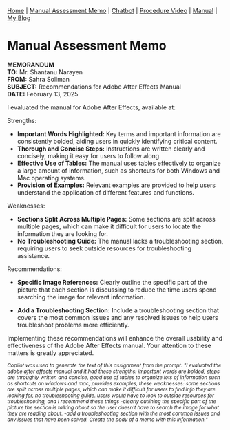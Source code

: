 [Home](index.md) | [Manual Assessment Memo](manual_assessment_memo.md) | [Chatbot](chatbot.md) | [Procedure Video](procedure_video.md) | [Manual](manual.md) | [My Blog](reflective_blogs.md) 

# Manual Assessment Memo

**MEMORANDUM**  
**TO:** Mr. Shantanu Narayen  
**FROM:** Sahra Soliman  
**SUBJECT:** Recommendations for Adobe After Effects Manual  
**DATE:** February 13, 2025  

I evaluated the manual for Adobe After Effects, available at:  

Strengths:  
- **Important Words Highlighted:** Key terms and important information are consistently bolded, aiding users in quickly identifying critical content.
- **Thorough and Concise Steps:** Instructions are written clearly and concisely, making it easy for users to follow along.
- **Effective Use of Tables:** The manual uses tables effectively to organize a large amount of information, such as shortcuts for both Windows and Mac operating systems.
- **Provision of Examples:** Relevant examples are provided to help users understand the application of different features and functions.

Weaknesses:   
- **Sections Split Across Multiple Pages:** Some sections are split across multiple pages, which can make it difficult for users to locate the information they are looking for.
- **No Troubleshooting Guide:** The manual lacks a troubleshooting section, requiring users to seek outside resources for troubleshooting assistance.

Recommendations:  
- **Specific Image References:** Clearly outline the specific part of the picture that each section is discussing to reduce the time users spend searching the image for relevant information.

- **Add a Troubleshooting Section:** Include a troubleshooting section that covers the most common issues and any resolved issues to help users troubleshoot problems more efficiently.

Implementing these recommendations will enhance the overall usability and effectiveness of the Adobe After Effects manual. Your attention to these matters is greatly appreciated.

<small>*Copilot was used to generate the text of this assignment from the prompt: "I evaluated the adobe after effects manual and it had these strengths: important words are bolded, steps are throughly written and concise, good use of tables to organize lots of information such as shortcuts on windows and mac, provides examples, these weaknesses: some sections are split across multiple pages, which can make it difficult for users to find info they are looking for, no troubleshooting guide. users would have to look to outside resources for troubleshooting, and I recommend these things -clearly outlining the specific part of the picture the section is talking about so the user doesn't have to search the image for what they are reading about. -add a troubleshooting section with the most common issues and any issues that have been solved. Create the body of a memo with this information."*</small>
